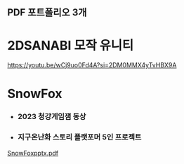 ## PDF 포트폴리오 3개 

# 2DSANABI 모작 유니티
https://youtu.be/wCj9uo0Fd4A?si=2DM0MMX4yTvHBX9A

# SnowFox
* ### 2023 청강게임잼 동상
* ### 지구온난화 스토리 플랫포머 5인 프로젝트
[SnowFoxpptx.pdf](https://github.com/jangeungye/SnowFox1/files/14652535/SnowFoxpptx.pdf)
